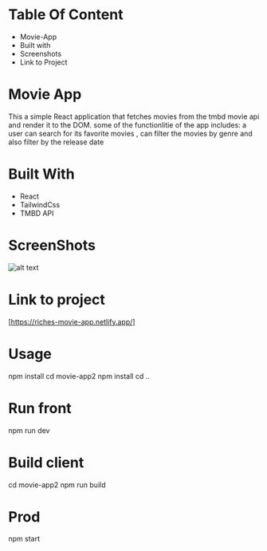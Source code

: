 # Table Of Content

- Movie-App
- Built with
- Screenshots
- Link to Project

# Movie App

This a simple React application that fetches movies from the tmbd movie api and render it to the DOM.
some of the functionlitie of the app includes: a user can search for its favorite movies , can filter the movies by genre and also filter by the release date

# Built With

- React
- TailwindCss
- TMBD API

# ScreenShots

![alt text](image.jpg)

# Link to project

[https://riches-movie-app.netlify.app/]


# Usage
 npm install
 cd movie-app2 npm install
 cd ..
 
 # Run front
 npm run dev

 
 # Build client
 cd movie-app2
 npm run build
 
 # Prod
 npm start
